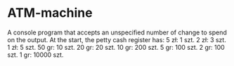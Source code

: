 # ATM-machine
A console program that accepts an unspecified number of change to spend on the output. At the start, the petty cash register has:
5 zł: 1 szt.
2 zł: 3 szt.
1 zł: 5 szt.
50 gr: 10 szt. 20 gr: 20 szt. 10 gr: 200 szt. 5 gr: 100 szt. 2 gr: 100 szt.
1 gr: 10000 szt.

